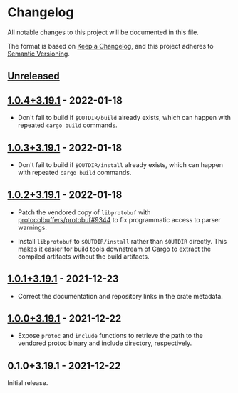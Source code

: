 # Changelog

All notable changes to this project will be documented in this file.

The format is based on [Keep a Changelog], and this project adheres to [Semantic
Versioning].

<!-- #release:next-header -->

## [Unreleased] <!-- #release:date -->

## [1.0.4+3.19.1] - 2022-01-18

* Don't fail to build if `$OUTDIR/build` already exists, which can happen with
  repeated `cargo build` commands.

## [1.0.3+3.19.1] - 2022-01-18

* Don't fail to build if `$OUTDIR/install` already exists, which can happen
  with repeated `cargo build` commands.

## [1.0.2+3.19.1] - 2022-01-18

* Patch the vendored copy of `libprotobuf` with [protocolbuffers/protobuf#9344]
  to fix programmatic access to parser warnings.

* Install `libprotobuf` to `$OUTDIR/install` rather than `$OUTDIR` directly.
  This makes it easier for build tools downstream of Cargo to extract the
  compiled artifacts without the build artifacts.

## [1.0.1+3.19.1] - 2021-12-23

* Correct the documentation and repository links in the crate metadata.

## [1.0.0+3.19.1] - 2021-12-22

* Expose `protoc` and `include` functions to retrieve the path to the vendored
  protoc binary and include directory, respectively.

## 0.1.0+3.19.1 - 2021-12-22

Initial release.

<!-- #release:next-url -->
[Unreleased]: https://github.com/MaterializeInc/rust-protobuf-native/compare/protobuf-src-v1.0.4+3.19.1...HEAD
[1.0.4+3.19.1]: https://github.com/MaterializeInc/rust-protobuf-native/compare/protobuf-src-v1.0.3+3.19.1...protobuf-src-v1.0.4+3.19.1
[1.0.3+3.19.1]: https://github.com/MaterializeInc/rust-protobuf-native/compare/protobuf-src-v1.0.2+3.19.1...protobuf-src-v1.0.3+3.19.1
[1.0.2+3.19.1]: https://github.com/MaterializeInc/rust-protobuf-native/compare/protobuf-src-v1.0.1+3.19.1...protobuf-src-v1.0.2+3.19.1
[1.0.1+3.19.1]: https://github.com/MaterializeInc/rust-protobuf-native/compare/protobuf-src-v1.0.0+3.19.1...protobuf-src-v1.0.1+3.19.1
[1.0.0+3.19.1]: https://github.com/MaterializeInc/rust-protobuf-native/compare/protobuf-src-v0.1.0+3.19.1...protobuf-src-v1.0.0+3.19.1

[Keep a Changelog]: https://keepachangelog.com/en/1.0.0/
[Semantic Versioning]: https://semver.org/spec/v2.0.0.html
[protocolbuffers/protobuf#9344]: https://github.com/protocolbuffers/protobuf/pull/9344
